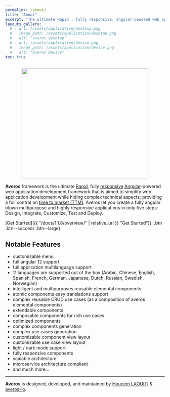 ```yaml
---
permalink: /about/
title: "About"
excerpt: "The ultimate Rapid , fully responsive, angular-powered web application development framework"
layouts_gallery:
  # - url: /assets/application/desktop.png
  #   image_path: /assets/application/desktop.png
  #   alt: "averos desktop"
  # - url: /assets/application/device.png
  #   image_path: /assets/application/device.png
  #   alt: "Averos Device"
toc: true
---
```


<p align="center">
  <img width="400" height="350" src="https://www.wiforge.com/images/averos.svg">
</p>


**Averos** framework is the ultimate [Rapid](https://en.wikipedia.org/wiki/Rapid_application_development), fully [responsive](https://en.wikipedia.org/wiki/Responsive_web_design) [Angular](https://angular.io/)-powered web application development framework that is aimed to simplify web application development while hiding complex technical aspects; providing a full control on [time to market (TTM)](https://en.wikipedia.org/wiki/Time_to_market). 
Averos let you create a fully angular blown multipurpose and highly responsive applications in only five steps: Design, Integrate, Customize, Test and Deploy.

<!-- {% include gallery id="layouts_gallery" caption="Examples of averos applications." %} -->


  [Get Started]({{ "/docs/1.1.8/overview/" | relative_url }} "Get Started"){: .btn .btn--success .btn--large}


## Notable Features

- customizable menu
- full angular 12 support
- full application multilanguage support
- 11 languages are supported out of the box (Arabic, Chinese, English, Spanish, French, German, Japanese, Dutch, Russian, Swedish, Norwegian) 
- intelligent and multipurposes reusable elemental components
- atomic components easy translations support
- complex reusable CRUD use cases (as a composition of averos elemental components) 
- extendable components
- composable components for rich use cases
- optimized components
- complex components generation
- complex use cases generation
- customizable component view layout
- customizable use case view layout
- light / dark mode support
- fully responsive components
- scalable architecture
- microservice architecture compliant
- and much more...

---

**Averos**  is designed, developed, and maintained by [Houcem LAOUITI]("https://github.com/houcemlaw" "Houcem Laouiti") & [averos-io]("https://github.com/averos-io" "averos-io").
